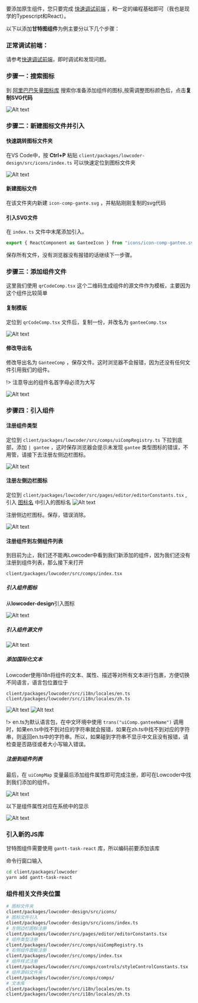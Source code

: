 
要添加原生组件，您只要完成 [快速调试前端](developer/README.md#快速调试前端) ，和一定的编程基础即可（我也是现学的Typescript和React）。

以下以添加**甘特图组件**为例主要分以下几个步骤：

### 正常调试前端：

请参考[快速调试前端](developer/README.md#快速调试前端)，即时调试和发现问题。

### 步骤一：搜索图标

到 [阿里巴巴矢量图标库](https://www.iconfont.cn/) 搜索你准备添加组件的图标,按需调整图标颜色后，点击**复制SVG代码**

![Alt text](../assets/image-11.png)

### 步骤二：新建图标文件并引入

#### 快速跳转图标文件夹

在VS Code中，按 **Ctrl+P** 粘贴 `client/packages/lowcoder-design/src/icons/index.ts` 可以快速定位到图标文件夹

![Alt text](../assets/image-12.png)

#### 新建图标文件

在该文件夹内新建 `icon-comp-gante.svg` ，并粘贴刚刚复制的svg代码

#### 引入SVG文件

在 `index.ts` 文件中末尾添加引入。

```javascript
export { ReactComponent as GanteeIcon } from "icons/icon-comp-gantee.svg";
```

保存所有文件，没有浏览器没有报错的话继续下一步骤。

### 步骤三：添加组件文件

这里我们使用 `qrCodeComp.tsx` 这个二维码生成组件的源文件作为模板，主要因为这个组件比较简单

#### 复制模板

定位到 `qrCodeComp.tsx` 文件后，复制一份，并改名为 `ganteeComp.tsx`

![Alt text](../assets/image-13.png)

#### 修改导出名

修改导出名为 `GanteeComp` ，保存文件。这时浏览器不会报错，因为还没有任何文件引用我们的组件。

!> 注意导出的组件名首字母必须为大写

![Alt text](../assets/image-14.png)

### 步骤四：引入组件

#### 注册组件类型
定位到 `client/packages/lowcoder/src/comps/uiCompRegistry.ts` 下拉到底部，添加 `| gantee` ，这时保存浏览器会提示未发现 `gantee` 类型图标的错误，不用管，请接下去注册左侧边栏图标。

![Alt text](../assets/image-15.png)

#### 注册左侧边栏图标

定位到 `client/packages/lowcoder/src/pages/editor/editorConstants.tsx` ,引入 [图标名](#引入svg文件) 中引入的图标名
![Alt text](../assets/image-16.png)

注册侧边栏图标。保存，错误消除。

![Alt text](../assets/image-17.png)

#### 注册组件到左侧组件列表

到目前为止，我们还不能再Lowcoder中看到我们新添加的组件，因为我们还没有注册到组件列表，那么接下来打开

 `client/packages/lowcoder/src/comps/index.tsx`


##### 引入组件图标

从**lowcoder-design**引入图标

![Alt text](../assets/image-18.png)

##### 引入组件源文件

![Alt text](../assets/image-19.png)

##### 添加国际化文本

Lowcoder使用i18n将组件的文本、属性、描述等对所有文本进行包裹，方便切换不同语言，语言包位置位于

```
client/packages/lowcoder/src/i18n/locales/en.ts
client/packages/lowcoder/src/i18n/locales/zh.ts
```
![Alt text](../assets/image-21.png)
![Alt text](../assets/image-20.png)

!> en.ts为默认语言包，在中文环境中使用 `trans("uiComp.ganteeName")` 调用时，如果en.ts中找不到对应的字符串就会报错，如果在zh.ts中找不到对应的字符串，则返回en.ts中的字符串。所以，如果碰到字符串不显示中文且没有报错，请检查是否路径或者大小写输入错误。

##### 注册到组件列表

最后，在 `uiCompMap` 变量最后添加组件属性即可完成注册，即可在Lowcoder中找到我们添加的组件。

![Alt text](../assets/image-22.png)

以下是组件属性对应在系统中的显示

![Alt text](../assets/image-23.png)

### 引入新的JS库

甘特图组件需要使用 `gantt-task-react` 库，所以编码前要添加该库

命令行窗口输入
```bash
cd client/packages/lowcoder
yarn add gantt-task-react
```

### 组件相关文件夹位置

```bash
# 图标文件夹
client/packages/lowcoder-design/src/icons/
# 图标文件引入
client/packages/lowcoder-design/src/icons/index.ts
# 左侧边栏图标注册
client/packages/lowcoder/src/pages/editor/editorConstants.tsx
# 组件类型注册
client/packages/lowcoder/src/comps/uiCompRegistry.ts
# 右侧组件面板注册
client/packages/lowcoder/src/comps/index.tsx
# 组件样式注册
client/packages/lowcoder/src/comps/controls/styleControlConstants.tsx
# 组件源码文件夹
client/packages/lowcoder/src/comps/comps/
# 文本库
client/packages/lowcoder/src/i18n/locales/en.ts
client/packages/lowcoder/src/i18n/locales/zh.ts
```